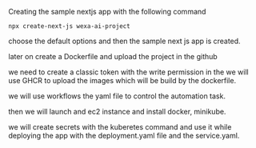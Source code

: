 Creating the sample nextjs app with the following command

`npx create-next-js wexa-ai-project`

choose the default options and then the sample next js app is created.

later on create a Dockerfile and upload the project in the github 

we need to create a classic token with the write  permission in the we will use GHCR to upload the images which will be build by the dockerfile.

we will use workflows the yaml file to control the automation task.

then we will launch and ec2 instance and install docker, minikube.

we will create secrets with the kuberetes command and use it while deploying the app with the deployment.yaml file and the service.yaml.
